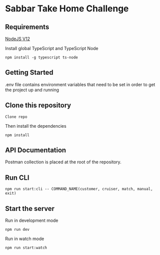 # Sabbar Take Home Challenge

## Requirements

[NodeJS V12](https://nodejs.org/en/)

Install global TypeScript and TypeScript Node

```
npm install -g typescript ts-node
```

## Getting Started

.env file contains environment variables that need to be set in order to get the project up and running

## Clone this repository

```
Clone repo
```

Then install the dependencies

```
npm install
```

## API Documentation

Postman collection is placed at the root of the repository.

## Run CLI

```
npm run start:cli -- COMMAND_NAME(customer, cruiser, match, manual, exit)
```

## Start the server

Run in development mode

```
npm run dev
```

Run in watch mode

```
npm run start:watch
```
